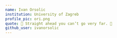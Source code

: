 ```yaml
---
name: Ivan Orsolic
institution: University of Zagreb
profile_pic: ori.png
quote: 🤴 Straight ahead you can’t go very far. 🦊
github_user: ivanorsolic
---
```

